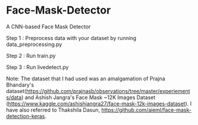 # Face-Mask-Detector
A CNN-based Face Mask Detector

Step 1 : Preprocess data with your dataset by running data_preprocessing.py

Step 2 : Run train.py 

Step 3 : Run livedetect.py 


Note: The dataset that I had used was an amalgamation of Prajna Bhandary's dataset(https://github.com/prajnasb/observations/tree/master/experiements/data) and Ashish Jangra's Face Mask ~12K Images Dataset (https://www.kaggle.com/ashishjangra27/face-mask-12k-images-dataset). I have also referred to Thakshila Dasun, https://github.com/aieml/face-mask-detection-keras.
